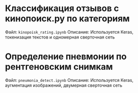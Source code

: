  # Классификация отзывов с кинопоиск.ру по категориям
Файл: `kinopoisk_rating.ipynb`
Описание: Используется Keras, токенизация текстов и одномерная сверточная сеть

# Определение пневмонии по рентгеновским снимкам
Файл: `pneumonia_detect.ipynb`
Описание: Используется Keras, аугментация изображений, двумерная сверточная сеть
